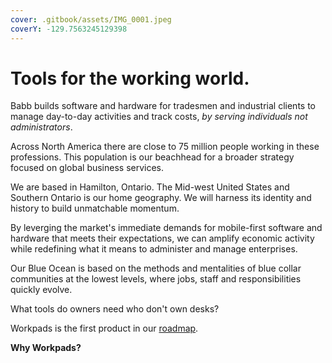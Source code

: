 ```yaml
---
cover: .gitbook/assets/IMG_0001.jpeg
coverY: -129.7563245129398
---
```


# Tools for the working world.

Babb builds software and hardware for tradesmen and industrial clients to manage day-to-day activities and track costs, _by serving individuals not administrators_.&#x20;

Across North America there are close to 75 million people working in these professions. This population is our beachhead for a broader strategy focused on global business services.

We are based in Hamilton, Ontario. The Mid-west United States and Southern Ontario is our home geography. We will harness its identity and history to build unmatchable momentum.&#x20;

By leverging the market's immediate demands for mobile-first software and hardware that meets their expectations, we can amplify economic activity while redefining what it means to administer and manage enterprises.&#x20;

Our Blue Ocean is based on the methods and mentalities of blue collar communities at the lowest levels, where jobs, staff and responsibilities quickly evolve.

What tools do owners need who don't own desks?

Workpads is the first product in our [roadmap](https://www.babb.tel/roadmaps).

**Why Workpads?**
